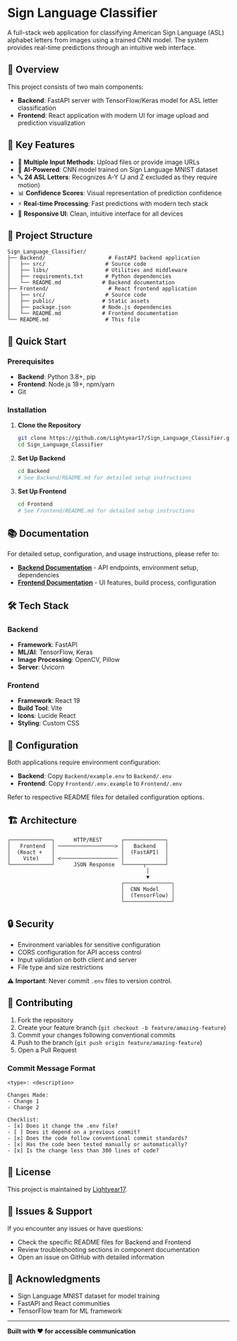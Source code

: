 # Sign Language Classifier

A full-stack web application for classifying American Sign Language (ASL) alphabet letters from images using a trained CNN model. The system provides real-time predictions through an intuitive web interface.

## 🎯 Overview

This project consists of two main components:
- **Backend**: FastAPI server with TensorFlow/Keras model for ASL letter classification
- **Frontend**: React application with modern UI for image upload and prediction visualization

## 🌟 Key Features

- 📸 **Multiple Input Methods**: Upload files or provide image URLs
- 🤖 **AI-Powered**: CNN model trained on Sign Language MNIST dataset
- 🔤 **24 ASL Letters**: Recognizes A-Y (J and Z excluded as they require motion)
- 📊 **Confidence Scores**: Visual representation of prediction confidence
- ⚡ **Real-time Processing**: Fast predictions with modern tech stack
- 🎨 **Responsive UI**: Clean, intuitive interface for all devices

## 📁 Project Structure

```
Sign_Language_Classifier/
├── Backend/                    # FastAPI backend application
│   ├── src/                   # Source code
│   ├── libs/                  # Utilities and middleware
│   ├── requirements.txt       # Python dependencies
│   └── README.md             # Backend documentation
├── Frontend/                   # React frontend application
│   ├── src/                   # Source code
│   ├── public/               # Static assets
│   ├── package.json          # Node.js dependencies
│   └── README.md             # Frontend documentation
└── README.md                  # This file
```

## 🚀 Quick Start

### Prerequisites

- **Backend**: Python 3.8+, pip
- **Frontend**: Node.js 18+, npm/yarn
- Git

### Installation

1. **Clone the Repository**
   ```bash
   git clone https://github.com/Lightyear17/Sign_Language_Classifier.git
   cd Sign_Language_Classifier
   ```

2. **Set Up Backend**
   ```bash
   cd Backend
   # See Backend/README.md for detailed setup instructions
   ```

3. **Set Up Frontend**
   ```bash
   cd Frontend
   # See Frontend/README.md for detailed setup instructions
   ```

## 📚 Documentation

For detailed setup, configuration, and usage instructions, please refer to:

- **[Backend Documentation](./Backend/readme.md)** - API endpoints, environment setup, dependencies
- **[Frontend Documentation](./Frontend/README.md)** - UI features, build process, configuration

## 🛠 Tech Stack

### Backend
- **Framework**: FastAPI
- **ML/AI**: TensorFlow, Keras
- **Image Processing**: OpenCV, Pillow
- **Server**: Uvicorn

### Frontend
- **Framework**: React 19
- **Build Tool**: Vite
- **Icons**: Lucide React
- **Styling**: Custom CSS

## 🔧 Configuration

Both applications require environment configuration:

- **Backend**: Copy `Backend/example.env` to `Backend/.env`
- **Frontend**: Copy `Frontend/.env.example` to `Frontend/.env`

Refer to respective README files for detailed configuration options.

## 🏗 Architecture

```
┌─────────────┐      HTTP/REST      ┌─────────────┐
│   Frontend  │ ──────────────────> │   Backend   │
│  (React +   │                     │  (FastAPI)  │
│    Vite)    │ <────────────────── │             │
└─────────────┘      JSON Response  └──────┬──────┘
                                            │
                                            ▼
                                    ┌───────────────┐
                                    │  CNN Model    │
                                    │  (TensorFlow) │
                                    └───────────────┘
```

## 🔒 Security

- Environment variables for sensitive configuration
- CORS configuration for API access control
- Input validation on both client and server
- File type and size restrictions

⚠️ **Important**: Never commit `.env` files to version control.

## 🤝 Contributing

1. Fork the repository
2. Create your feature branch (`git checkout -b feature/amazing-feature`)
3. Commit your changes following conventional commits
4. Push to the branch (`git push origin feature/amazing-feature`)
5. Open a Pull Request

### Commit Message Format
```
<type>: <description>

Changes Made:
- Change 1
- Change 2

Checklist:
- [x] Does it change the .env file?
- [ ] Does it depend on a previous commit?
- [x] Does the code follow conventional commit standards?
- [x] Has the code been tested manually or automatically?
- [x] Is the change less than 300 lines of code?
```

## 📝 License

This project is maintained by [Lightyear17](https://github.com/Lightyear17).

## 🐛 Issues & Support

If you encounter any issues or have questions:
- Check the specific README files for Backend and Frontend
- Review troubleshooting sections in component documentation
- Open an issue on GitHub with detailed information

## 🙏 Acknowledgments

- Sign Language MNIST dataset for model training
- FastAPI and React communities
- TensorFlow team for ML framework

---

**Built with ❤️ for accessible communication**
